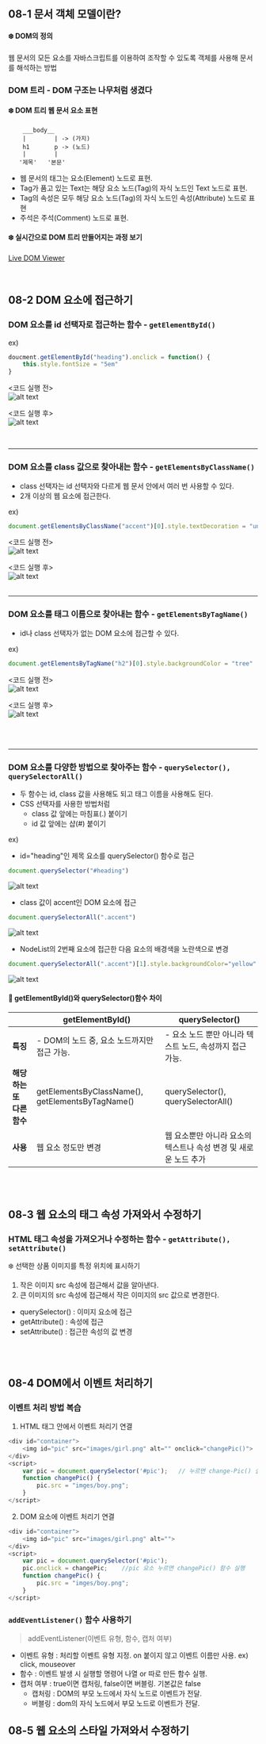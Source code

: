 ## 08-1 문서 객체 모델이란?<br>
#### ❄️ DOM의 정의 <br>

웹 문서의 모든 요소를 자바스크립트를 이용하여 조작할 수 있도록 객체를 사용해 문서를 해석하는 방법
<br>

### DOM 트리 - DOM 구조는 나무처럼 생겼다
#### ❄️ DOM 트리 웹 문서 요소 표현

```
    ___body__
    |        | -> (가지)
    h1       p -> (노드)
    |        |
   '제목'   '본문'
```

- 웹 문서의 태그는 요소(Element) 노드로 표현.
- Tag가 품고 있는 Text는 해당 요소 노드(Tag)의 자식 노드인 Text 노드로 표현.
- Tag의 속성은 모두 해당 요소 노드(Tag)의 자식 노드인 속성(Attribute) 노드로 표현
- 주석은 주석(Comment) 노드로 표현.

#### ❄️ 실시간으로 DOM 트리 만들어지는 과정 보기

[Live DOM Viewer](http://software.hixie.ch/utilities/js/live-dom-viewer/)
<br>

<br>


## 08-2 DOM 요소에 접근하기
### DOM 요소를 id 선택자로 접근하는 함수 - <code>getElementById()</code>

ex)
```javascript
doucment.getElementById("heading").onclick = function() {
    this.style.fontSize = "5em"
}
```
<코드 실행 전><br>
![alt text](images/image1.png)

<코드 실행 후><br>
![alt text](images/image2.png)
<br>

<br>

---

### DOM 요소를 class 값으로 찾아내는 함수 - <code>getElementsByClassName()</code>

- class 선택자는 id 선택자와 다르게 웹 문서 안에서 여러 번 사용할 수 있다.
- 2개 이상의 웹 요소에 접근한다.

ex)
```javascript
document.getElementsByClassName("accent")[0].style.textDecoration = "underline"
```

<코드 실행 전><br>
![alt text](images/image3.png)

<코드 실행 후><br>
![alt text](images/image4.png)
<br>
<br>

---

### DOM 요소를 태그 이름으로 찾아내는 함수 - <code>getElementsByTagName()</code>

- id나 class 선택자가 없는 DOM 요소에 접근할 수 있다.

ex)
```javascript
document.getElementsByTagName("h2")[0].style.backgroundColor = "tree"
```
<코드 실행 전><br>
![alt text](images/image5.png)


<코드 실행 후><br>
![alt text](images/image6.png)

<br>

<br>

---

### DOM 요소를 다양한 방법으로 찾아주는 함수 - <code>querySelector(), querySelectorAll()</code>

- 두 함수는 id, class 값을 사용해도 되고 태그 이름을 사용해도 된다.
- CSS 선택자를 사용한 방법처럼
    - class 값 앞에는 마침표(.) 붙이기
    - id 값 앞에는 샵(#) 붙이기

ex) <br>
- id="heading"인 제목 요소를 querySelector() 함수로 접근
```javascript
document.querySelector("#heading")
```
![alt text](images/image7.png)

- class 값이 accent인 DOM 요소에 접근
```javascript
document.querySelectorAll(".accent")
```
![alt text](images/image8.png)

- NodeList의 2번째 요소에 접근한 다음 요소의 배경색을 노란색으로 변경
```javascript
document.querySelectorAll(".accent")[1].style.backgroundColor="yellow"
```
![alt text](images/image9.png)
<br>


#### 🔎 getElementById()와 querySelector()함수 차이

| | getElementById() | querySelector() |
|---|---|---|
| <b>특징</b> | - DOM의 노드 중, 요소 노드까지만 접근 가능.| - 요소 노드 뿐만 아니라 텍스트 노드, 속성까지 접근 가능. |
| <b>해당하는 또 다른 함수</b> | getElementsByClassName(), getElementsByTagName() | querySelector(), querySelectorAll() |
| <b>사용</b> | 웹 요소 정도만 변경 | 웹 요소뿐만 아니라 요소의 텍스트나 속성 변경 및 새로운 노드 추가

<br>

<br>

## 08-3 웹 요소의 태그 속성 가져와서 수정하기

### HTML 태그 속성을 가져오거나 수정하는 함수 - <code>getAttribute(), setAttribute()</code>

❄️ 선택한 상품 이미지를 특정 위치에 표시하기
1. 작은 이미지 src 속성에 접근해서 값을 알아낸다.
2. 큰 이미지의 src 속성에 접근해서 작은 이미지의 src 값으로 변경한다.

- querySelector() : 이미지 요소에 접근
- getAttribute() : 속성에 접근
- setAttribute() : 접근한 속성의 값 변경

<br>
<br>

## 08-4 DOM에서 이벤트 처리하기

### 이벤트 처리 방법 복습
1. HTML 태그 안에서 이벤트 처리기 연결
```javascript
<div id="container">
    <img id="pic" src="images/girl.png" alt="" onclick="changePic()">
</div>
<script>
    var pic = document.querySelector('#pic');   // 누르면 change-Pic() 실행
    function changePic() {
        pic.src = "imges/boy.png";
    }
</script>
```
2. DOM 요소에 이벤트 처리기 연결
```javascript
<div id="container">
    <img id="pic" src="images/girl.png" alt="">
</div>
<script>
    var pic = document.querySelector('#pic');
    pic.onclick = changePic;    //pic 요소 누르면 changePic() 함수 실행
    function changePic() {
        pic.src = "imges/boy.png";
    }
</script>
```

### <code>addEventListener()</code> 함수 사용하기
> addEventListener(이벤트 유형, 함수, 캡처 여부) 
- 이벤트 유형 : 처리할 이벤트 유형 지정. on 붙이지 않고 이벤트 이름만 사용. ex) click, mouseover
- 함수 : 이벤트 발생 시 실행할 명령어 나열 or 따로 만든 함수 실행.
- 캡처 여부 : true이면 캡처링, false이면 버블링. 기본값은 false
    - 캡처링 : DOM의 부모 노드에서 자식 노드로 이벤트가 전달.
    - 버블링 : dom의 자식 노드에서 부모 노드로 이벤트가 전달.


## 08-5 웹 요소의 스타일 가져와서 수정하기
